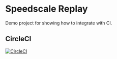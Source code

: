 # Speedscale Replay

Demo project for showing how to integrate with CI.

## CircleCI

[![CircleCI](https://circleci.com/gh/kenahrens/spd-replay/tree/main.svg?style=svg)](https://circleci.com/gh/kenahrens/spd-replay/tree/main)

